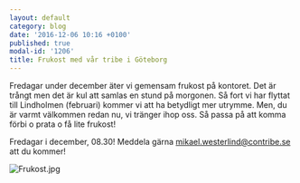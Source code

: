 ```yaml
---
layout: default
category: blog
date: '2016-12-06 10:16 +0100'
published: true
modal-id: '1206'
title: Frukost med vår tribe i Göteborg
---
```

Fredagar under december äter vi gemensam frukost på kontoret. Det är trångt men det är kul att samlas en stund på morgonen.
Så fort vi har flyttat till Lindholmen (februari) kommer vi att ha betydligt mer utrymme. Men, du är varmt välkommen redan nu, vi tränger ihop oss. Så passa på att komma förbi o prata o få lite frukost!

Fredagar i december, 08.30! Meddela gärna mikael.westerlind@contribe.se att du kommer!

![Frukost.jpg]({{site.baseurl}}/media/Frukost.jpg)


